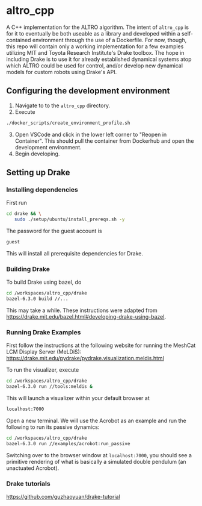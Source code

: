 # altro_cpp

A C++ implementation for the ALTRO algorithm. The intent of `altro_cpp` is for it to eventually be both useable as a library and developed within a self-contained environment through the use of a Dockerfile. For now, though, this repo will contain only a working implementation for a few examples utilizing MIT and Toyota Research Institute's Drake toolbox. The hope in including Drake is to use it for already established dynamical systems atop which ALTRO could be used for control, and/or develop new dynamical models for custom robots using Drake's API.

## Configuring the development environment
1. Navigate to to the `altro_cpp` directory.
2. Execute
```bash
./docker_scripts/create_environment_profile.sh
```
3. Open VSCode and click in the lower left corner to "Reopen in Container". This should pull the container from Dockerhub and open the development environment.
4. Begin developing.

## Setting up Drake
### Installing dependencies
First run
```bash
cd drake && \
   sudo ./setup/ubuntu/install_prereqs.sh -y
```
The password for the guest account is
```bash
guest
```
This will install all prerequisite dependencies for Drake.

### Building Drake
To build Drake using bazel, do

```bash
cd /workspaces/altro_cpp/drake
bazel-6.3.0 build //...
```
This may take a while. These instructions were adapted from https://drake.mit.edu/bazel.html#developing-drake-using-bazel. 

### Running Drake Examples
First follow the instructions at the following website for running the MeshCat LCM Display Server (MeLDiS): https://drake.mit.edu/pydrake/pydrake.visualization.meldis.html

To run the visualizer, execute
```bash
cd /workspaces/altro_cpp/drake
bazel-6.3.0 run //tools:meldis &
```
This will launch a visualizer within your default browser at
```bash
localhost:7000
```

Open a new terminal. We will use the Acrobot as an example and run the following to run its passive dynamics:

```bash
cd /workspaces/altro_cpp/drake
bazel-6.3.0 run //examples/acrobot:run_passive
```

Switching over to the browser window at `localhost:7000`, you should see a primitive rendering of what is basically a simulated double pendulum (an unactuated Acrobot).

### Drake tutorials
https://github.com/guzhaoyuan/drake-tutorial
